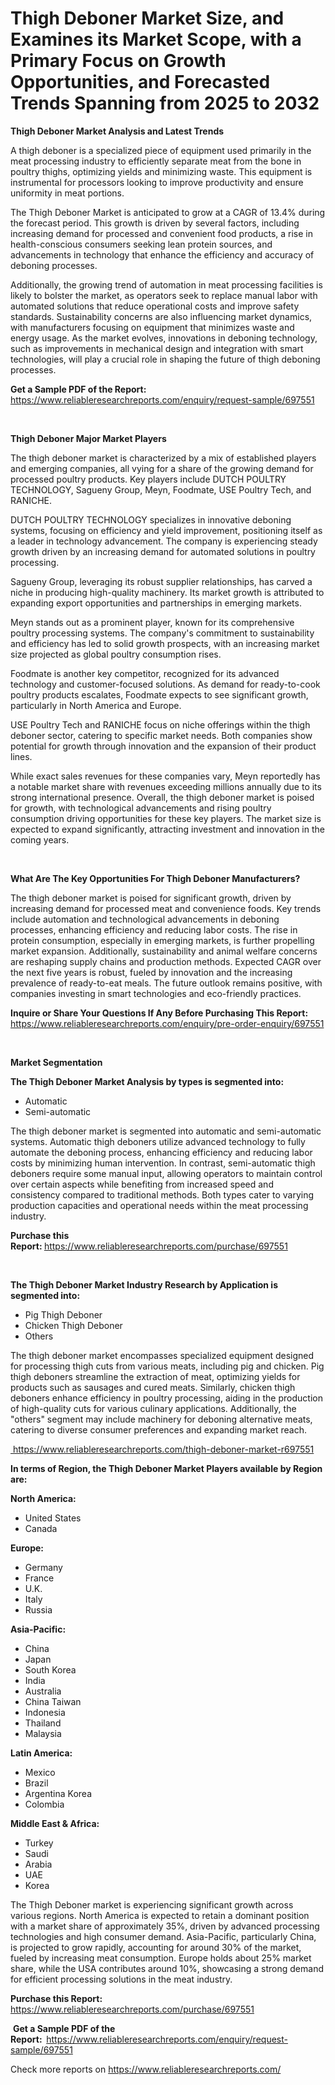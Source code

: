 <p><h1>Thigh Deboner Market Size, and Examines its Market Scope, with a Primary Focus on Growth Opportunities, and Forecasted Trends Spanning from 2025 to 2032</h1></p><p><strong>Thigh Deboner Market Analysis and Latest Trends</strong></p>
<p><p>A thigh deboner is a specialized piece of equipment used primarily in the meat processing industry to efficiently separate meat from the bone in poultry thighs, optimizing yields and minimizing waste. This equipment is instrumental for processors looking to improve productivity and ensure uniformity in meat portions. </p><p>The Thigh Deboner Market is anticipated to grow at a CAGR of 13.4% during the forecast period. This growth is driven by several factors, including increasing demand for processed and convenient food products, a rise in health-conscious consumers seeking lean protein sources, and advancements in technology that enhance the efficiency and accuracy of deboning processes. </p><p>Additionally, the growing trend of automation in meat processing facilities is likely to bolster the market, as operators seek to replace manual labor with automated solutions that reduce operational costs and improve safety standards. Sustainability concerns are also influencing market dynamics, with manufacturers focusing on equipment that minimizes waste and energy usage. As the market evolves, innovations in deboning technology, such as improvements in mechanical design and integration with smart technologies, will play a crucial role in shaping the future of thigh deboning processes.</p></p>
<p><strong>Get a Sample PDF of the Report:&nbsp;</strong> <a href="https://www.reliableresearchreports.com/enquiry/request-sample/697551?utm_campaign=2296&utm_medium=2&utm_source=Github&utm_content=ia&utm_term=23032025&utm_id=thigh-deboner">https://www.reliableresearchreports.com/enquiry/request-sample/697551</a></p>
<p>&nbsp;</p>
<p><strong>Thigh Deboner Major Market Players</strong></p>
<p><p>The thigh deboner market is characterized by a mix of established players and emerging companies, all vying for a share of the growing demand for processed poultry products. Key players include DUTCH POULTRY TECHNOLOGY, Sagueny Group, Meyn, Foodmate, USE Poultry Tech, and RANICHE. </p><p>DUTCH POULTRY TECHNOLOGY specializes in innovative deboning systems, focusing on efficiency and yield improvement, positioning itself as a leader in technology advancement. The company is experiencing steady growth driven by an increasing demand for automated solutions in poultry processing.</p><p>Sagueny Group, leveraging its robust supplier relationships, has carved a niche in producing high-quality machinery. Its market growth is attributed to expanding export opportunities and partnerships in emerging markets.</p><p>Meyn stands out as a prominent player, known for its comprehensive poultry processing systems. The company's commitment to sustainability and efficiency has led to solid growth prospects, with an increasing market size projected as global poultry consumption rises.</p><p>Foodmate is another key competitor, recognized for its advanced technology and customer-focused solutions. As demand for ready-to-cook poultry products escalates, Foodmate expects to see significant growth, particularly in North America and Europe.</p><p>USE Poultry Tech and RANICHE focus on niche offerings within the thigh deboner sector, catering to specific market needs. Both companies show potential for growth through innovation and the expansion of their product lines.</p><p>While exact sales revenues for these companies vary, Meyn reportedly has a notable market share with revenues exceeding millions annually due to its strong international presence. Overall, the thigh deboner market is poised for growth, with technological advancements and rising poultry consumption driving opportunities for these key players. The market size is expected to expand significantly, attracting investment and innovation in the coming years.</p></p>
<p>&nbsp;</p>
<p><strong>What Are The Key Opportunities For Thigh Deboner Manufacturers?</strong></p>
<p><p>The thigh deboner market is poised for significant growth, driven by increasing demand for processed meat and convenience foods. Key trends include automation and technological advancements in deboning processes, enhancing efficiency and reducing labor costs. The rise in protein consumption, especially in emerging markets, is further propelling market expansion. Additionally, sustainability and animal welfare concerns are reshaping supply chains and production methods. Expected CAGR over the next five years is robust, fueled by innovation and the increasing prevalence of ready-to-eat meals. The future outlook remains positive, with companies investing in smart technologies and eco-friendly practices.</p></p>
<p><strong>Inquire or Share Your Questions If Any Before Purchasing This Report:</strong> <a href="https://www.reliableresearchreports.com/enquiry/pre-order-enquiry/697551?utm_campaign=2296&utm_medium=2&utm_source=Github&utm_content=ia&utm_term=23032025&utm_id=thigh-deboner">https://www.reliableresearchreports.com/enquiry/pre-order-enquiry/697551</a></p>
<p>&nbsp;</p>
<p><strong>Market Segmentation</strong></p>
<p><strong>The Thigh Deboner Market Analysis by types is segmented into:</strong></p>
<p><ul><li>Automatic</li><li>Semi-automatic</li></ul></p>
<p><p>The thigh deboner market is segmented into automatic and semi-automatic systems. Automatic thigh deboners utilize advanced technology to fully automate the deboning process, enhancing efficiency and reducing labor costs by minimizing human intervention. In contrast, semi-automatic thigh deboners require some manual input, allowing operators to maintain control over certain aspects while benefiting from increased speed and consistency compared to traditional methods. Both types cater to varying production capacities and operational needs within the meat processing industry.</p></p>
<p><strong>Purchase this Report:&nbsp;</strong><a href="https://www.reliableresearchreports.com/purchase/697551?utm_campaign=2296&utm_medium=2&utm_source=Github&utm_content=ia&utm_term=23032025&utm_id=thigh-deboner">https://www.reliableresearchreports.com/purchase/697551</a></p>
<p>&nbsp;</p>
<p><strong>The Thigh Deboner Market Industry Research by Application is segmented into:</strong></p>
<p><ul><li>Pig Thigh Deboner</li><li>Chicken Thigh Deboner</li><li>Others</li></ul></p>
<p><p>The thigh deboner market encompasses specialized equipment designed for processing thigh cuts from various meats, including pig and chicken. Pig thigh deboners streamline the extraction of meat, optimizing yields for products such as sausages and cured meats. Similarly, chicken thigh deboners enhance efficiency in poultry processing, aiding in the production of high-quality cuts for various culinary applications. Additionally, the "others" segment may include machinery for deboning alternative meats, catering to diverse consumer preferences and expanding market reach.</p></p>
<p><a href="https://www.reliableresearchreports.com/thigh-deboner-market-r697551?utm_campaign=2296&utm_medium=2&utm_source=Github&utm_content=ia&utm_term=23032025&utm_id=thigh-deboner">&nbsp;https://www.reliableresearchreports.com/thigh-deboner-market-r697551</a></p>
<p><strong>In terms of Region, the Thigh Deboner Market Players available by Region are:</strong></p>
<p>
    <p> <strong> North America: </strong>
        <ul>
            <li>United States</li>
            <li>Canada</li>
        </ul>
        </p> 
    <p> <strong> Europe: </strong>
        <ul>
            <li>Germany</li>
            <li>France</li>
            <li>U.K.</li>
            <li>Italy</li>
            <li>Russia</li>
        </ul>
        </p> 
    <p> <strong> Asia-Pacific: </strong>
        <ul>
            <li>China</li>
            <li>Japan</li>
            <li>South Korea</li>
            <li>India</li>
            <li>Australia</li>
            <li>China Taiwan</li>
            <li>Indonesia</li>
            <li>Thailand</li>
            <li>Malaysia</li>
        </ul>
        </p> 
    <p> <strong> Latin America: </strong>
        <ul>
            <li>Mexico</li>
            <li>Brazil</li>
            <li>Argentina Korea</li>
            <li>Colombia</li>
        </ul>
        </p> 
    <p> <strong> Middle East & Africa: </strong>
        <ul>
            <li>Turkey</li>
            <li>Saudi</li>
            <li>Arabia</li>
            <li>UAE</li>
            <li>Korea</li>
        </ul>
    </p>
    </p>
<p><p>The Thigh Deboner market is experiencing significant growth across various regions. North America is expected to retain a dominant position with a market share of approximately 35%, driven by advanced processing technologies and high consumer demand. Asia-Pacific, particularly China, is projected to grow rapidly, accounting for around 30% of the market, fueled by increasing meat consumption. Europe holds about 25% market share, while the USA contributes around 10%, showcasing a strong demand for efficient processing solutions in the meat industry.</p></p>
<p><strong>Purchase this Report: </strong><a href="https://www.reliableresearchreports.com/purchase/697551?utm_campaign=2296&utm_medium=2&utm_source=Github&utm_content=ia&utm_term=23032025&utm_id=thigh-deboner">https://www.reliableresearchreports.com/purchase/697551</a></p>
<p>&nbsp;<strong>Get a Sample PDF of the Report:&nbsp;&nbsp;</strong><a href="https://www.reliableresearchreports.com/enquiry/request-sample/697551?utm_campaign=2296&utm_medium=2&utm_source=Github&utm_content=ia&utm_term=23032025&utm_id=thigh-deboner">https://www.reliableresearchreports.com/enquiry/request-sample/697551</a></p>
<p><strong></strong></p>
<p>Check more reports on <a href="https://www.reliableresearchreports.com/?utm_campaign=2296&utm_medium=2&utm_source=Github&utm_content=ia&utm_term=23032025&utm_id=thigh-deboner">https://www.reliableresearchreports.com/</a></p>
